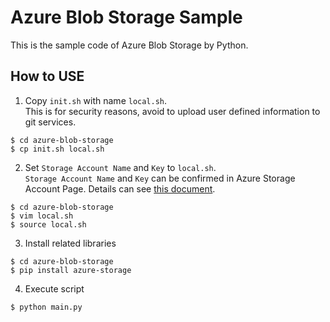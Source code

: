 # Azure Blob Storage Sample
This is the sample code of Azure Blob Storage by Python.

## How to USE
1. Copy `init.sh` with name `local.sh`.  
This is for security reasons, avoid to upload user defined information to git services.

```bash:
$ cd azure-blob-storage
$ cp init.sh local.sh
```

2. Set `Storage Account Name` and `Key` to `local.sh`.  
`Storage Account Name` and `Key` can be confirmed in Azure Storage Account Page. Details can see [this document](https://docs.microsoft.com/ja-jp/azure/storage/blobs/storage-quickstart-blobs-python#copy-your-credentials-from-the-azure-portal).
```bash:
$ cd azure-blob-storage
$ vim local.sh
$ source local.sh
```

3. Install related libraries
```bash:
$ cd azure-blob-storage
$ pip install azure-storage
```

4. Execute script
```bash:
$ python main.py 
```
